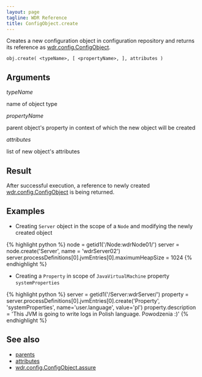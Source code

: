 ```yaml
---
layout: page
tagline: WDR Reference
title: ConfigObject.create
---
```


Creates a new configuration object in configuration repository and returns its reference as [wdr.config.ConfigObject](wdr.config.ConfigObject.class.html).

    obj.create( <typeName>, [ <propertyName>, ], attributes )

## Arguments

_typeName_

name of object type

_propertyName_

parent object's property in context of which the new object will be created

_attributes_

list of new object's attributes

## Result

After successful execution, a reference to newly created [wdr.config.ConfigObject](wdr.config.ConfigObject.class.html) is being returned.

## Examples

* Creating `Server` object in the scope of a `Node` and modifying the newly created object

{% highlight python %}
node = getid1('/Node:wdrNode01/')
server = node.create('Server', name = 'wdrServer02')
server.processDefinitions[0].jvmEntries[0].maximumHeapSize = 1024
{% endhighlight %}

* Creating a `Property` in scope of `JavaVirtualMachine` property `systemProperties`

{% highlight python %}
server = getid1('/Server:wdrServer/')
property = server.processDefinitions[0].jvmEntries[0].create('Property', 'systemProperties', name='user.language', value='pl')
property.description = 'This JVM is going to write logs in Polish language. Powodzenia :)'
{% endhighlight %}

## See also

* [parents](wdr.config.parents.html)
* [attributes](wdr.config.attributes.html)
* [wdr.config.ConfigObject.assure](wdr.config.ConfigObject.assure.html)
